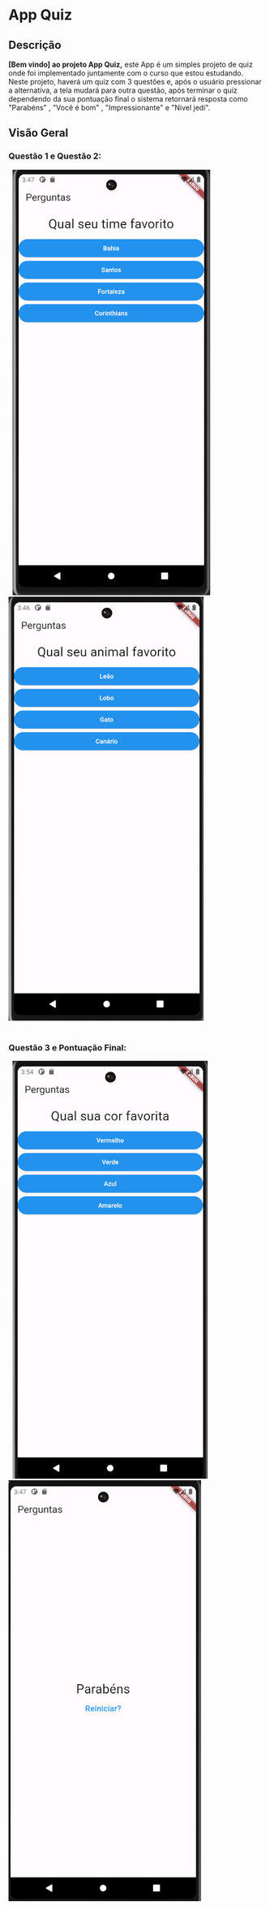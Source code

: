 # App Quiz

## Descrição

**[Bem vindo] ao projeto App Quiz,** este App é um simples projeto de quiz onde foi implementado juntamente com o curso que estou estudando. Neste projeto, haverá um quiz com 3 questões e, após o usuário pressionar a alternativa, a tela mudará para outra questão, após terminar o quiz dependendo da sua pontuação final o sistema retornará resposta como "Parabéns" , "Você é bom" , "Impressionante" e "Nivel jedi".

## Visão Geral
 ### Questão 1 e Questão 2:

&nbsp; ![img questao1](Screenshots/questao3.png)  &nbsp; &nbsp; ![img questao2](Screenshots/questao2.png) <br>
<br>

 ### Questão 3 e Pontuação Final:
&nbsp; ![img questao3](Screenshots/questao1.png) &nbsp; &nbsp;  ![img questao3](Screenshots/questao4.png) 

